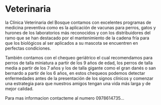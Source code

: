 # Veterinaria
la Clínica Veterinaria del Bosque contamos con excelentes programas de medicina preventiva como es la aplicación de vacunas para perros, gatos y hurones de los laboratorios más reconocidos y con los distribuidores  del ramo que se han destacado por el mantenimiento de la cadena fría para que los biológicos al ser aplicados a su mascota se encuentren en perfectas condiciones.

También contamos con el chequeo geriátrico el cual recomendamos para perros de talla miniatura a partir de los 9 años de edad, los perros de talla media a partir de los 7 años y los de talla gigante como el gran danés o san bernardo a partir de los 6 años, en estos chequeos podemos detectar enfermedades antes de la presentación de los signos clínicos y comenzar una estrategia para que nuestros amigos tengan una vida más larga y de mejor calidad.

Para mas informacion contacteme al numero 0978614735...

